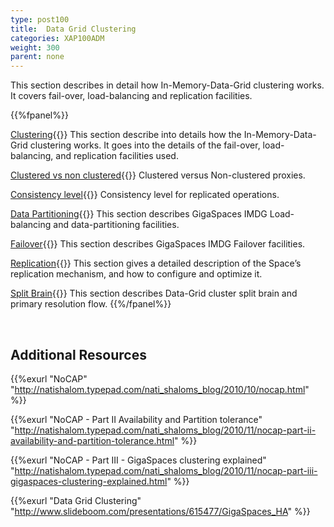 ```yaml
---
type: post100
title:  Data Grid Clustering
categories: XAP100ADM
weight: 300
parent: none
---
```





This section describes in detail how In-Memory-Data-Grid clustering works. It covers fail-over, load-balancing and replication facilities.









{{%fpanel%}}

[Clustering](data-grid-clustering-overview.html){{<wbr>}}
This section describe into details how the In-Memory-Data-Grid clustering works. It goes into the details of the fail-over, load-balancing, and replication facilities used.


[Clustered vs non clustered](clustered-vs-non-clustered-proxies.html){{<wbr>}}
Clustered versus Non-clustered proxies.

[Consistency level](consistency-level.html){{<wbr>}}
Consistency level for replicated operations.

[Data Partitioning](data-partitioning.html){{<wbr>}}
This section describes GigaSpaces IMDG Load-balancing and data-partitioning facilities.

[Failover](failover.html){{<wbr>}}
This section describes GigaSpaces IMDG Failover facilities.

[Replication](replication.html){{<wbr>}}
This section gives a detailed description of the Space’s replication mechanism, and how to configure and optimize it.

[Split Brain](split-brain-and-primary-resolution.html){{<wbr>}}
This section describes Data-Grid cluster split brain and primary resolution flow.
{{%/fpanel%}}

<br>


## Additional Resources



{{%exurl "NoCAP" "http://natishalom.typepad.com/nati_shaloms_blog/2010/10/nocap.html" %}}<br>

{{%exurl "NoCAP - Part II Availability and Partition tolerance" "http://natishalom.typepad.com/nati_shaloms_blog/2010/11/nocap-part-ii-availability-and-partition-tolerance.html" %}}<br>

{{%exurl "NoCAP - Part III - GigaSpaces clustering explained" "http://natishalom.typepad.com/nati_shaloms_blog/2010/11/nocap-part-iii-gigaspaces-clustering-explained.html" %}}<br>

{{%exurl "Data Grid Clustering" "http://www.slideboom.com/presentations/615477/GigaSpaces_HA" %}}




